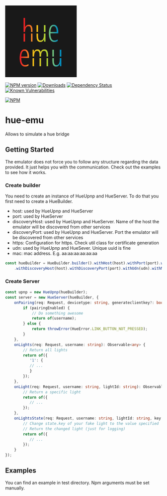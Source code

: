 ![Logo](resources/hue-emu-logo.png)

[![NPM version](http://img.shields.io/npm/v/hue-emu.svg)](https://www.npmjs.com/package/hue-emu)
[![Downloads](https://img.shields.io/npm/dm/hue-emu.svg)](https://www.npmjs.com/package/hue-emu)
[![Dependency Status](https://david-dm.org/holomekc/hue-emu.svg)](https://david-dm.org/holomekc/hue-emu)
[![Known Vulnerabilities](https://snyk.io/test/github/holomekc/hue-emu/badge.svg)](https://snyk.io/test/github/holomekc/hue-emu)

[![NPM](https://nodei.co/npm/hue-emu.png)](https://nodei.co/npm/hue-emu/)
# hue-emu
Allows to simulate a hue bridge

## Getting Started
The emulator does not force you to follow any structure regarding the data provided. It just helps you with the communication. Check out the examples to see how it works.

### Create builder

You need to create an instance of HueUpnp and HueServer. To do that you first need to create a HueBuilder.
* host: used by HueUpnp and HueServer
* port: used by HueServer
* discoveryHost: used by HueUpnp and HueServer. Name of the host the emulator will be discovered from other services
* discoveryPort: used by HueUpnp and HueServer. Port the emulator will be discovered from other services
* https: Configuration for https. Check util class for certificate generation
* udn: used by HueUpnp and HueSever. Unique uuid is fine
* mac: mac address. E.g. aa:aa:aa:aa:aa:aa
```typescript
const hueBuilder = HueBuilder.builder().withHost(host).withPort(port).withHttps(undefined)
    .withDiscoveryHost(host).withDiscoveryPort(port).withUdn(udn).withMac(mac).build();
```

### Create Server
```typescript
const upnp = new HueUpnp(hueBuilder);
const server = new HueServer(hueBuilder, {
    onPairing(req: Request, devicetype: string, generateclientkey?: boolean): Observable<string> {
        if (pairingEnabled) {
            // Do something awesome
            return of(username);
        } else {
            return throwError(HueError.LINK_BUTTON_NOT_PRESSED);
        }
    },
    onLights(req: Request, username: string): Observable<any> {
        // Return all lights
        return of({
           '1': {
           // ...
           }
        });
    },
    onLight(req: Request, username: string, lightId: string): Observable<any> {
        // Return a specific light
        return of({
           // ...
        });
    },
    onLightsState(req: Request, username: string, lightId: string, key: string, value: any): Observable<any> {
        // Change state.key of your fake light to the value specified 
        // Return the changed light (just for logging)
        return of({
           // ...
        });
    }
});
```

## Examples
You can find an example in test directory. Npm arguments must be set manually.
